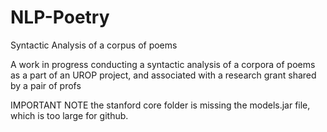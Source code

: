 # NLP-Poetry
Syntactic Analysis of a corpus of poems

A work in progress conducting a syntactic analysis of a corpora of poems as a part of an UROP project,
and associated with a research grant shared by a pair of profs


IMPORTANT NOTE
the stanford core folder is missing the models.jar file, which is too large for github.
